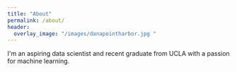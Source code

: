 ```yaml
---
title: "About"
permalink: /about/
header:
  overlay_image: "/images/danapointharbor.jpg "
---
```


I'm an aspiring data scientist and recent graduate from UCLA with a passion for machine learning.
